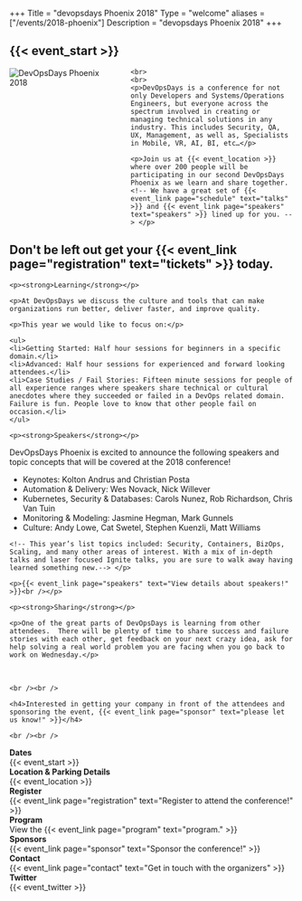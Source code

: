 +++
Title = "devopsdays Phoenix 2018"
Type = "welcome"
aliases = ["/events/2018-phoenix"]
Description = "devopsdays Phoenix 2018"
+++

<h2>{{< event_start >}}</h2>

<div class = "row">
  <div class = "col-md-3">
    <div style="float: left">
      <img alt="DevOpsDays Phoenix 2018" src="/events/2018-phoenix/logo.png" style="max-width: 90%;padding: 0px 20px 20px 0px">
    </div>
  </div>
  <div class = "col-md-9">

    <br>
    <br>
    <p>DevOpsDays is a conference for not only Developers and Systems/Operations Engineers, but everyone across the spectrum involved in creating or managing technical solutions in any industry. This includes Security, QA, UX, Management, as well as, Specialists in Mobile, VR, AI, BI, etc…</p>

    <p>Join us at {{< event_location >}} where over 200 people will be participating in our second DevOpsDays Phoenix as we learn and share together.  <!-- We have a great set of {{< event_link page="schedule" text="talks" >}} and {{< event_link page="speakers" text="speakers" >}} lined up for you. --> </p>

  <h2>Don't be left out get your {{< event_link page="registration" text="tickets" >}} today.</h2>

    <p><strong>Learning</strong></p>

    <p>At DevOpsDays we discuss the culture and tools that can make organizations run better, deliver faster, and improve quality.

    <p>This year we would like to focus on:</p>

    <ul>
    <li>Getting Started: Half hour sessions for beginners in a specific domain.</li>
    <li>Advanced: Half hour sessions for experienced and forward looking attendees.</li>
    <li>Case Studies / Fail Stories: Fifteen minute sessions for people of all experience ranges where speakers share technical or cultural anecdotes where they succeeded or failed in a DevOps related domain. Failure is fun. People love to know that other people fail on occasion.</li>
    </ul>

    <p><strong>Speakers</strong></p>
<p>DevOpsDays Phoenix is excited to announce the following speakers and topic concepts that will be covered at the 2018 conference! </p>

<ul>
<li>Keynotes: Kolton Andrus and Christian Posta</li>
<li>Automation & Delivery: Wes Novack, Nick Willever</li>
<li>Kubernetes, Security & Databases: Carols Nunez, Rob Richardson, Chris Van Tuin</li>
<li>Monitoring & Modeling: Jasmine Hegman, Mark Gunnels</li>
<li>Culture: Andy Lowe, Cat Swetel, Stephen Kuenzli, Matt Williams</li>
</ul>


    <!-- This year’s list topics included: Security, Containers, BizOps, Scaling, and many other areas of interest. With a mix of in-depth talks and laser focused Ignite talks, you are sure to walk away having learned something new.--> </p>

    <p>{{< event_link page="speakers" text="View details about speakers!" >}}<br /></p>
<!--
    <p>{{< event_link page="schedule" text="View the scheduled talks!" >}}<br /></p>
    -->
    <p><strong>Sharing</strong></p>

    <p>One of the great parts of DevOpsDays is learning from other attendees.  There will be plenty of time to share success and failure stories with each other, get feedback on your next crazy idea, ask for help solving a real world problem you are facing when you go back to work on Wednesday.</p>
</br>

    <br /><br />

    <h4>Interested in getting your company in front of the attendees and sponsoring the event, {{< event_link page="sponsor" text="please let us know!" >}}</h4>

    <br /><br />



<div class = "row">
  <div class = "col-md-2">
    <strong>Dates</strong>
  </div>
  <div class = "col-md-8">
    {{< event_start >}}
  </div>
</div>

 <div class = "row">
  <div class = "col-md-2">
    <strong>Location & Parking Details  </strong>
  </div>
  <div class = "col-md-8">
    {{< event_location >}}
  </div>
</div>

 <div class = "row">
  <div class = "col-md-2">
    <strong>Register</strong>
  </div>
  <div class = "col-md-8">
    {{< event_link page="registration" text="Register to attend the conference!" >}}
  </div>
</div>
<!--
 <div class = "row">
  <div class = "col-md-2">
    <strong>Propose</strong>
  </div>
  <div class = "col-md-8">
    The <a href="https://www.papercall.io/devopsday-phoenix-2018">CFP</a> for 2018 is closed.
    {{< event_link page="propose" text="2018 CFP" >}}
  </div>
</div>
-->

 <div class = "row">
  <div class = "col-md-2">
    <strong>Program</strong>
  </div>
  <div class = "col-md-8">
    View the {{< event_link page="program" text="program." >}}
  </div>
</div>

<!-- <div class = "row">
  <div class = "col-md-2">
    <strong>Speakers</strong>
  </div>
  <div class = "col-md-8">
    Check out the {{< event_link page="speakers" text="speakers!" >}}
  </div>
</div> -->

<div class = "row">
  <div class = "col-md-2">
    <strong>Sponsors</strong>
  </div>
  <div class = "col-md-8">
    {{< event_link page="sponsor" text="Sponsor the conference!" >}}
  </div>
</div>

<div class = "row">
  <div class = "col-md-2">
    <strong>Contact</strong>
  </div>
  <div class = "col-md-8">
    {{< event_link page="contact" text="Get in touch with the organizers" >}}
  </div>
</div>

<div class = "row">
  <div class = "col-md-2">
    <strong>Twitter</strong>
  </div>
  <div class = "col-md-8">
    {{< event_twitter >}}
  </div>
</div>

<!-- Uncomment if you added your city twitter name -->


